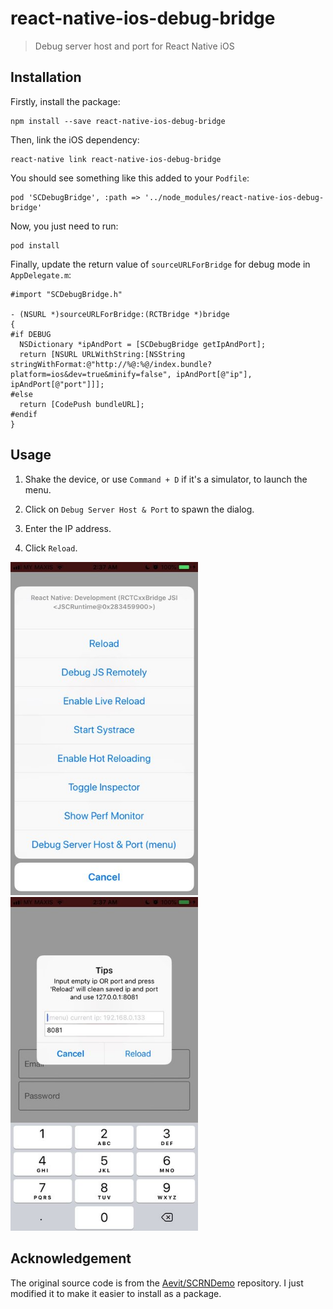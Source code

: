 # react-native-ios-debug-bridge

> Debug server host and port for React Native iOS

## Installation

Firstly, install the package:

```
npm install --save react-native-ios-debug-bridge
```

Then, link the iOS dependency:

```
react-native link react-native-ios-debug-bridge
```

You should see something like this added to your `Podfile`:

```
pod 'SCDebugBridge', :path => '../node_modules/react-native-ios-debug-bridge'
```

Now, you just need to run:

```
pod install
```

Finally, update the return value of `sourceURLForBridge` for debug mode
in `AppDelegate.m`:

```objc
#import "SCDebugBridge.h"

- (NSURL *)sourceURLForBridge:(RCTBridge *)bridge
{
#if DEBUG
  NSDictionary *ipAndPort = [SCDebugBridge getIpAndPort];
  return [NSURL URLWithString:[NSString stringWithFormat:@"http://%@:%@/index.bundle?platform=ios&dev=true&minify=false", ipAndPort[@"ip"], ipAndPort[@"port"]]];
#else
  return [CodePush bundleURL];
#endif
}
```

## Usage

1. Shake the device, or use `Command + D` if it's a simulator, to launch
the menu.

2. Click on `Debug Server Host & Port` to spawn the dialog.

3. Enter the IP address.

4. Click `Reload`.

<img src="./images/menu.jpg" width="300">
<img src="./images/dialog.jpg" width="300">

## Acknowledgement

The original source code is from the [Aevit/SCRNDemo][scrn-demo]
repository. I just modified it to make it easier to install as a
package.

[scrn-demo]: https://github.com/Aevit/SCRNDemo
